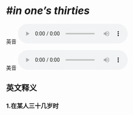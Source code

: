 # ***\#in one’s thirties*** 
英音
<audio src="./media/in one’s thirties1_AAC.aac" controls="controls"></audio>

美音
<audio src="./media/in one’s thirties2_AAC.aac" controls="controls"></audio>



  

英文释义
---
### 1.**在某人三十几岁时**  


